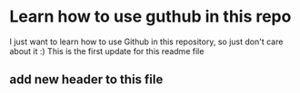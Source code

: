 # Learn how to use guthub in this repo

I just want to learn how to use Github in this repository, so just don't care about it :)
This is the first update for this readme file


## add new header to this file